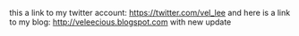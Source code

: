 this a link to my twitter account: https://twitter.com/vel_lee  and here is a link to my blog: http://veleecious.blogspot.com with new update

